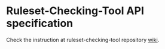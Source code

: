 # Ruleset-Checking-Tool API specification
Check the instruction at ruleset-checking-tool repository [wiki](https://github.com/pnnl/ruleset-checking-tool/wiki/WebService).
